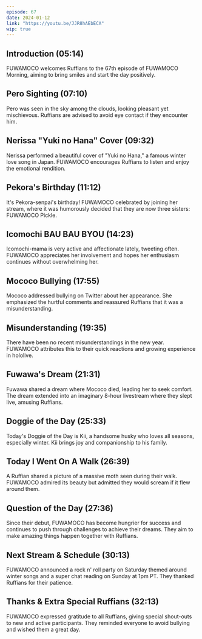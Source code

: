 ```yaml
---
episode: 67
date: 2024-01-12
link: "https://youtu.be/JJR8hAEbECA"
wip: true
---
```


## Introduction (05:14)

FUWAMOCO welcomes Ruffians to the 67th episode of FUWAMOCO Morning, aiming to bring smiles and start the day positively.

## Pero Sighting (07:10)

Pero was seen in the sky among the clouds, looking pleasant yet mischievous. Ruffians are advised to avoid eye contact if they encounter him.

## Nerissa "Yuki no Hana" Cover (09:32)

Nerissa performed a beautiful cover of "Yuki no Hana," a famous winter love song in Japan. FUWAMOCO encourages Ruffians to listen and enjoy the emotional rendition.

## Pekora's Birthday (11:12)

It's Pekora-senpai's birthday! FUWAMOCO celebrated by joining her stream, where it was humorously decided that they are now three sisters: FUWAMOCO Pickle.

## Icomochi BAU BAU BYOU (14:23)

Icomochi-mama is very active and affectionate lately, tweeting often. FUWAMOCO appreciates her involvement and hopes her enthusiasm continues without overwhelming her.

## Mococo Bullying (17:55)

Mococo addressed bullying on Twitter about her appearance. She emphasized the hurtful comments and reassured Ruffians that it was a misunderstanding.

## Misunderstanding (19:35)

There have been no recent misunderstandings in the new year. FUWAMOCO attributes this to their quick reactions and growing experience in hololive.

## Fuwawa's Dream (21:31)

Fuwawa shared a dream where Mococo died, leading her to seek comfort. The dream extended into an imaginary 8-hour livestream where they slept live, amusing Ruffians.

## Doggie of the Day (25:33)

Today's Doggie of the Day is Kii, a handsome husky who loves all seasons, especially winter. Kii brings joy and companionship to his family.

## Today I Went On A Walk (26:39)

A Ruffian shared a picture of a massive moth seen during their walk. FUWAMOCO admired its beauty but admitted they would scream if it flew around them.

## Question of the Day (27:36)

Since their debut, FUWAMOCO has become hungrier for success and continues to push through challenges to achieve their dreams. They aim to make amazing things happen together with Ruffians.

## Next Stream & Schedule (30:13)

FUWAMOCO announced a rock n' roll party on Saturday themed around winter songs and a super chat reading on Sunday at 1pm PT. They thanked Ruffians for their patience.

## Thanks & Extra Special Ruffians (32:13)

FUWAMOCO expressed gratitude to all Ruffians, giving special shout-outs to new and active participants. They reminded everyone to avoid bullying and wished them a great day.
